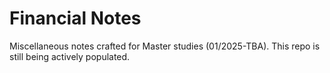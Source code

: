 # Financial Notes
Miscellaneous notes crafted for Master studies (01/2025-TBA). This repo is still being actively populated.